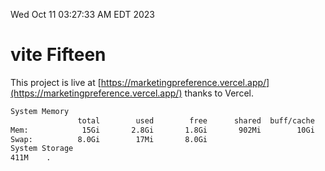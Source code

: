Wed Oct 11 03:27:33 AM EDT 2023

# vite Fifteen


This project is live at [https://marketingpreference.vercel.app/](https://marketingpreference.vercel.app/) thanks to Vercel.

```bash
System Memory
               total        used        free      shared  buff/cache   available
Mem:            15Gi       2.8Gi       1.8Gi       902Mi        10Gi        11Gi
Swap:          8.0Gi        17Mi       8.0Gi
System Storage
411M	.
```
